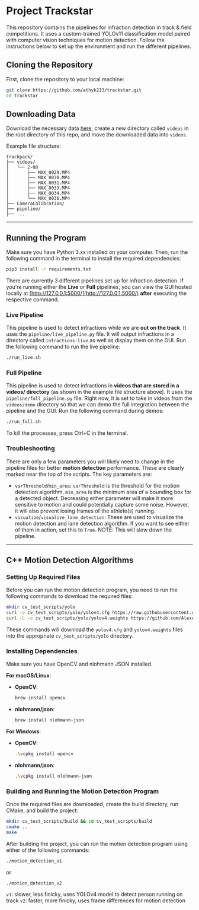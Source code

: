 # Project Trackstar

This repository contains the pipelines for infraction detection in track & field competitions. It uses a custom-trained YOLOv11 classification model paired with computer vision techniques for motion detection. Follow the instructions below to set up the environment and run the different pipelines.

## Cloning the Repository

First, clone the repository to your local machine:

```bash
git clone https://github.com/athyk213/trackstar.git
cd trackstar
```

## Downloading Data
Download the necessary data [here](https://utexas.app.box.com/folder/304045179819), create a new directory called `videos` in the root directory of this repo, and move the downloaded data into `videos`.

Example file structure:
```
trackpack/
├── videos/
│   └── 2-08
│       ├── MAX_0029.MP4
│       ├── MAX_0030.MP4
│       ├── MAX_0031.MP4
│       ├── MAX_0033.MP4
│       ├── MAX_0034.MP4
│       └── MAX_0036.MP4
├── CameraCalibration/
├── pipeline/
├── ...
```

---

## Running the Program
Make sure you have Python 3.xx installed on your computer. Then, run the following command in the terminal to install the required dependencies:

```bash
pip3 install -r requirements.txt
```

There are currently 3 different pipelines set up for infraction detection. If you're running either the **Live** or **Full** pipelines, you can view the GUI hosted locally at [http://127.0.0.1:5000/](http://127.0.0.1:5000/) **after** executing the respective command.

### Live Pipeline
This pipeline is used to detect infractions while we are **out on the track**. It uses the `pipeline/live_pipeline.py` file. It will output infractions in a directory called `infractions-live` as well as display them on the GUI. Run the following command to run the live pipeline:

```bash
./run_live.sh
```

### Full Pipeline
This pipeline is used to detect infractions in **videos that are stored in a videos/ directory** (as shown in the example file structure above). It uses the `pipeline/full_pipeline.py` file. Right now, it is set to take in videos from the `videos/demo` directory so that we can demo the full integration between the pipeline and the GUI. Run the following command during demos:

```bash
./run_full.sh
```

To kill the processes, press Ctrl+C in the terminal.

### Troubleshooting
There are only a few parameters you will likely need to change in the pipeline files for better **motion detection** performance. These are clearly marked near the top of the scripts. The key parameters are:

- `varThreshold`/`min_area`: `varThreshold` is the threshold for the motion detection algorithm. `min_area` is the minimum area of a bounding box for a detected object. Decreasing either parameter will make it more sensitive to motion and could potentially capture some noise. However, it will also prevent losing frames of the athlete(s) running.
- `visualize`/`visualize_lane_detection`: These are used to visualize the motion detection and lane detection algorithm. If you want to see either of them in action, set this to `True`. NOTE: This will slow down the pipeline.

---

## C++ Motion Detection Algorithms
### Setting Up Required Files
Before you can run the motion detection program, you need to run the following commands to download the required files:
```bash
mkdir cv_test_scripts/yolo
curl -o cv_test_scripts/yolo/yolov4.cfg https://raw.githubusercontent.com/AlexeyAB/darknet/master/cfg/yolov4.cfg
curl -L -o cv_test_scripts/yolo/yolov4.weights https://github.com/AlexeyAB/darknet/releases/download/darknet_yolo_v3_optimal/yolov4.weights
```
These commands will download the `yolov4.cfg` and `yolov4.weights` files into the appropriate `cv_test_scripts/yolo` directory.

### Installing Dependencies
Make sure you have OpenCV and nlohmann JSON installed.

**For macOS/Linux**:

- **OpenCV**:
  ```bash
  brew install opencv
  ```
- **nlohmann/json**:
  ```bash
  brew install nlohmann-json
  ```

**For Windows**:
- **OpenCV**:
    ```bash
    .\vcpkg install opencv
    ```
- **nlohmann/json**:
    ```bash
    .\vcpkg install nlohmann-json
    ```

### Building and Running the Motion Detection Program
Once the required files are downloaded, create the build directory, run CMake, and build the project:
```bash
mkdir cv_test_scripts/build && cd cv_test_scripts/build
cmake ..
make
```
After building the project, you can run the motion detection program using either of the following commands:

```bash
./motion_detection_v1
```
or
```bash
./motion_detection_v2
```
`v1`: slower, less finicky, uses YOLOv4 model to detect person running on track
`v2`: faster, more finicky, uses frame differences for motion detection
